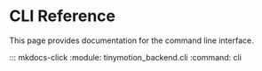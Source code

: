 # CLI Reference

This page provides documentation for the command line interface.

::: mkdocs-click
    :module: tinymotion_backend.cli
    :command: cli

